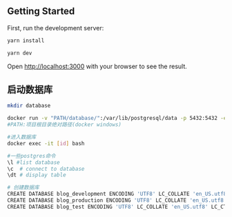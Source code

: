## Getting Started

First, run the development server:

```bash
yarn install

yarn dev
```

Open [http://localhost:3000](http://localhost:3000) with your browser to see the result.

## 启动数据库

```bash
mkdir database

docker run -v "PATH/database/":/var/lib/postgresql/data -p 5432:5432 -e POSTGRES_USER=vino -e POSTGRES_HOST_AUTH_METHOD=trust -d postgres
#PATH:项目根目录绝对路径(docker windows)

#进入数据库
docker exec -it [id] bash

#一些postgres命令
\l #list database
\c  # connect to database
\dt # display table

# 创建数据库
CREATE DATABASE blog_development ENCODING 'UTF8' LC_COLLATE 'en_US.utf8' LC_CTYPE 'en_US.utf8';
CREATE DATABASE blog_production ENCODING 'UTF8' LC_COLLATE 'en_US.utf8' LC_CTYPE 'en_US.utf8';
CREATE DATABASE blog_test ENCODING 'UTF8' LC_COLLATE 'en_US.utf8' LC_CTYPE 'en_US.utf8';
```
